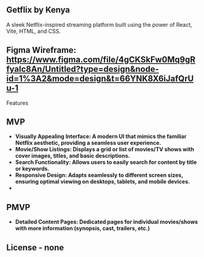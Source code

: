 ## Getflix by Kenya

A sleek Netflix-inspired streaming platform built using the power of React, Vite, HTML, and CSS.

## Figma Wireframe: https://www.figma.com/file/4gCKSkFw0Mq9gRfyaIc8An/Untitled?type=design&node-id=1%3A2&mode=design&t=66YNK8X6iJafQrUu-1

Features
## MVP 

* **Visually Appealing Interface: A modern UI that mimics the familiar Netflix aesthetic, providing a seamless user experience.**
* **Movie/Show Listings: Displays a grid or list of movies/TV shows with cover images, titles, and basic descriptions.**
* **Search Functionality: Allows users to easily search for content by title or keywords.**
* **Responsive Design: Adapts seamlessly to different screen sizes, ensuring optimal viewing on desktops, tablets, and mobile devices.**
* 
## PMVP 

* **Detailed Content Pages: Dedicated pages for individual movies/shows with more information (synopsis, cast, trailers, etc.)**

## License - none
